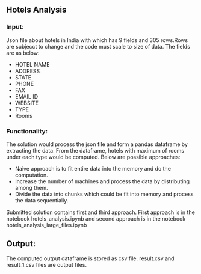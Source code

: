 ## Hotels Analysis

### Input: 
Json file about hotels in India with which has 9 fields and 305 rows.Rows are subjecct to change and the code must scale to size of data. The fields are as below:
- HOTEL NAME
- ADDRESS
- STATE
- PHONE
- FAX
- EMAIL ID
- WEBSITE
- TYPE
- Rooms

### Functionality:
The solution would process the json file and form a pandas dataframe by extracting the data. From the dataframe, hotels with maximum of rooms under each type would be computed. Below are possible approaches:
- Naive approach is to fit entire data into the memory and do the computation.
- Increase the number of machines and process the data by distributing among them.
- Divide the data into chunks which could be fit into memory and process the data sequentially.

Submitted solution contains first and third approach. First approach is in the notebook hotels_analysis.ipynb and second approach is in the notebook hotels_analysis_large_files.ipynb

## Output:
The computed output dataframe is stored as csv file. result.csv and result_1.csv files are output files.

